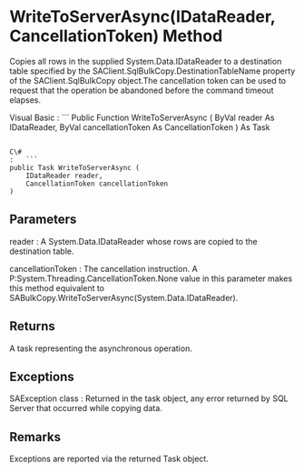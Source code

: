 <!-- loio81de14c46ce21014a73cfd08ca31b321 -->

# WriteToServerAsync\(IDataReader, CancellationToken\) Method

Copies all rows in the supplied System.Data.IDataReader to a destination table specified by the SAClient.SqlBulkCopy.DestinationTableName property of the SAClient.SqlBulkCopy object.The cancellation token can be used to request that the operation be abandoned before the command timeout elapses.



Visual Basic
:   ```
Public Function WriteToServerAsync (
    ByVal reader As IDataReader,
    ByVal cancellationToken As CancellationToken
) As Task
```

C\#
:   ```
public Task WriteToServerAsync (
    IDataReader reader,
    CancellationToken cancellationToken
)
```



## Parameters

reader
:   A System.Data.IDataReader whose rows are copied to the destination table.

cancellationToken
:   The cancellation instruction. A P:System.Threading.CancellationToken.None value in this parameter makes this method equivalent to SABulkCopy.WriteToServerAsync\(System.Data.IDataReader\).



## Returns

A task representing the asynchronous operation.



## Exceptions

SAException class
:   Returned in the task object, any error returned by SQL Server that occurred while copying data.



## Remarks

Exceptions are reported via the returned Task object.

